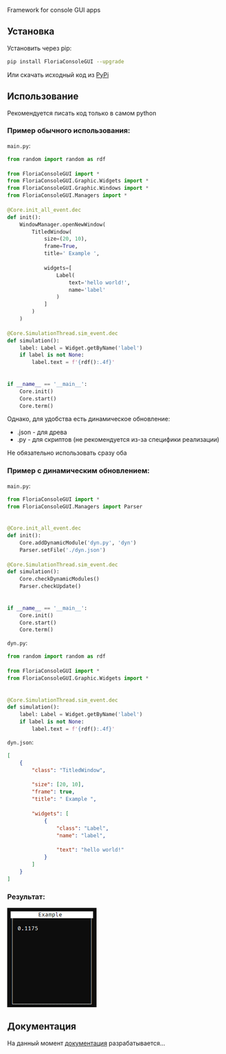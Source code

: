 Framework for console GUI apps

## Установка

Установить через pip:

```bash 
pip install FloriaConsoleGUI --upgrade
```

Или скачать исходный код из [PyPi](https://pypi.org/project/FloriaConsoleGUI/)

## Использование

Рекомендуется писать код только в самом python

### Пример обычного использования:

`main.py`:

```python
from random import random as rdf

from FloriaConsoleGUI import *
from FloriaConsoleGUI.Graphic.Widgets import *
from FloriaConsoleGUI.Graphic.Windows import *
from FloriaConsoleGUI.Managers import *

@Core.init_all_event.dec
def init():
    WindowManager.openNewWindow(
        TitledWindow(
            size=(20, 10),
            frame=True,
            title=' Example ',
            
            widgets=[
                Label(
                    text='hello world!',
                    name='label'
                )
            ]
        )
    )

@Core.SimulationThread.sim_event.dec
def simulation():
    label: Label = Widget.getByName('label')
    if label is not None:
        label.text = f'{rdf():.4f}'


if __name__ == '__main__': 
    Core.init()
    Core.start()
    Core.term()
```

Однако, для удобства есть динамическое обновление:
- .json - для древа
- .py - для скриптов (не рекомендуется из-за специфики реализации)

Не обязательно использовать сразу оба

### Пример с динамическим обновлением:

`main.py`:

```python
from FloriaConsoleGUI import *
from FloriaConsoleGUI.Managers import Parser


@Core.init_all_event.dec
def init():
    Core.addDynamicModule('dyn.py', 'dyn')
    Parser.setFile('./dyn.json')

@Core.SimulationThread.sim_event.dec
def simulation():
    Core.checkDynamicModules()
    Parser.checkUpdate()    


if __name__ == '__main__': 
    Core.init()
    Core.start()
    Core.term()
```

`dyn.py`:

```python
from random import random as rdf

from FloriaConsoleGUI import *
from FloriaConsoleGUI.Graphic.Widgets import *


@Core.SimulationThread.sim_event.dec
def simulation():
    label: Label = Widget.getByName('label')
    if label is not None:
        label.text = f'{rdf():.4f}'
```

`dyn.json`:

```json
[
    {
        "class": "TitledWindow",
        
        "size": [20, 10],
        "frame": true,
        "title": " Example ",

        "widgets": [
            {
                "class": "Label",
                "name": "label",

                "text": "hello world!"
            }
        ]
    }
]
```

### Результат:

![example window](https://github.com/FloriaProduction/FloriaConsoleGUI.github.io/blob/main/static/images/Example.png?raw=true)

## Документация

На данный момент [документация](https://FloriaConsoleGUI.github.io) разрабатывается...